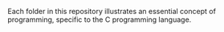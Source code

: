 Each folder in this repository illustrates an essential concept of programming, specific to the C programming language.
